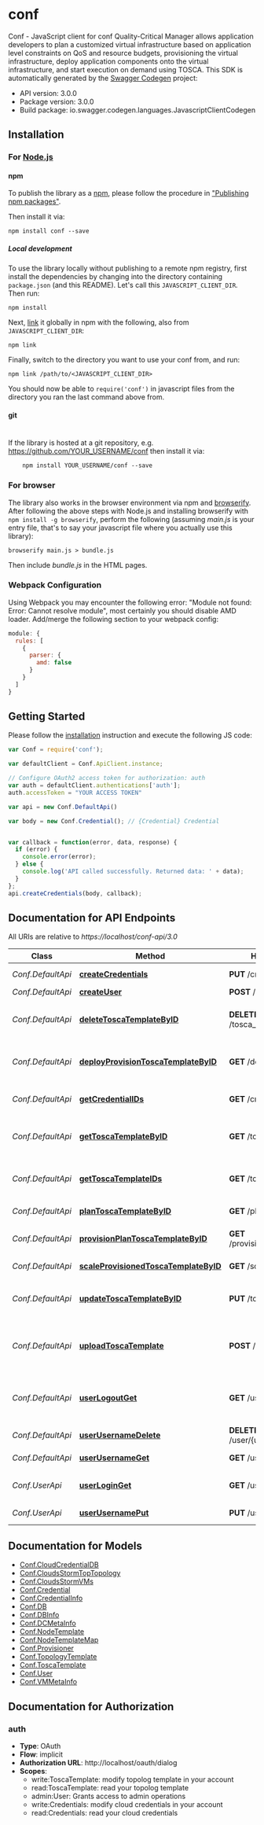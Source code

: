 # conf

Conf - JavaScript client for conf
Quality-Critical Manager allows application developers to plan a customized virtual infrastructure based on application level constraints on QoS and resource budgets, provisioning the virtual infrastructure, deploy application components onto the virtual infrastructure, and start execution on demand using TOSCA.
This SDK is automatically generated by the [Swagger Codegen](https://github.com/swagger-api/swagger-codegen) project:

- API version: 3.0.0
- Package version: 3.0.0
- Build package: io.swagger.codegen.languages.JavascriptClientCodegen

## Installation

### For [Node.js](https://nodejs.org/)

#### npm

To publish the library as a [npm](https://www.npmjs.com/),
please follow the procedure in ["Publishing npm packages"](https://docs.npmjs.com/getting-started/publishing-npm-packages).

Then install it via:

```shell
npm install conf --save
```

##### Local development

To use the library locally without publishing to a remote npm registry, first install the dependencies by changing 
into the directory containing `package.json` (and this README). Let's call this `JAVASCRIPT_CLIENT_DIR`. Then run:

```shell
npm install
```

Next, [link](https://docs.npmjs.com/cli/link) it globally in npm with the following, also from `JAVASCRIPT_CLIENT_DIR`:

```shell
npm link
```

Finally, switch to the directory you want to use your conf from, and run:

```shell
npm link /path/to/<JAVASCRIPT_CLIENT_DIR>
```

You should now be able to `require('conf')` in javascript files from the directory you ran the last 
command above from.

#### git
#
If the library is hosted at a git repository, e.g.
https://github.com/YOUR_USERNAME/conf
then install it via:

```shell
    npm install YOUR_USERNAME/conf --save
```

### For browser

The library also works in the browser environment via npm and [browserify](http://browserify.org/). After following
the above steps with Node.js and installing browserify with `npm install -g browserify`,
perform the following (assuming *main.js* is your entry file, that's to say your javascript file where you actually 
use this library):

```shell
browserify main.js > bundle.js
```

Then include *bundle.js* in the HTML pages.

### Webpack Configuration

Using Webpack you may encounter the following error: "Module not found: Error:
Cannot resolve module", most certainly you should disable AMD loader. Add/merge
the following section to your webpack config:

```javascript
module: {
  rules: [
    {
      parser: {
        amd: false
      }
    }
  ]
}
```

## Getting Started

Please follow the [installation](#installation) instruction and execute the following JS code:

```javascript
var Conf = require('conf');

var defaultClient = Conf.ApiClient.instance;

// Configure OAuth2 access token for authorization: auth
var auth = defaultClient.authentications['auth'];
auth.accessToken = "YOUR ACCESS TOKEN"

var api = new Conf.DefaultApi()

var body = new Conf.Credential(); // {Credential} Credential


var callback = function(error, data, response) {
  if (error) {
    console.error(error);
  } else {
    console.log('API called successfully. Returned data: ' + data);
  }
};
api.createCredentials(body, callback);

```

## Documentation for API Endpoints

All URIs are relative to *https://localhost/conf-api/3.0*

Class | Method | HTTP request | Description
------------ | ------------- | ------------- | -------------
*Conf.DefaultApi* | [**createCredentials**](docs/DefaultApi.md#createCredentials) | **PUT** /credential | Create credentials
*Conf.DefaultApi* | [**createUser**](docs/DefaultApi.md#createUser) | **POST** /user | Create user
*Conf.DefaultApi* | [**deleteToscaTemplateByID**](docs/DefaultApi.md#deleteToscaTemplateByID) | **DELETE** /tosca_template/{id} | Deletes a tosca topology template
*Conf.DefaultApi* | [**deployProvisionToscaTemplateByID**](docs/DefaultApi.md#deployProvisionToscaTemplateByID) | **GET** /deployer/deploy/{id} | deploy the software tosca template
*Conf.DefaultApi* | [**getCredentialIDs**](docs/DefaultApi.md#getCredentialIDs) | **GET** /credential/ids | Get all credential IDs
*Conf.DefaultApi* | [**getToscaTemplateByID**](docs/DefaultApi.md#getToscaTemplateByID) | **GET** /tosca_template/{id} | Find topolog template by ID
*Conf.DefaultApi* | [**getToscaTemplateIDs**](docs/DefaultApi.md#getToscaTemplateIDs) | **GET** /tosca_template/ids | Get all topolog template IDs
*Conf.DefaultApi* | [**planToscaTemplateByID**](docs/DefaultApi.md#planToscaTemplateByID) | **GET** /planner/plan/{id} | plan tosca template
*Conf.DefaultApi* | [**provisionPlanToscaTemplateByID**](docs/DefaultApi.md#provisionPlanToscaTemplateByID) | **GET** /provisioner/provision/{id} | provision tosca template
*Conf.DefaultApi* | [**scaleProvisionedToscaTemplateByID**](docs/DefaultApi.md#scaleProvisionedToscaTemplateByID) | **GET** /scaler/{id} | scale tosca template
*Conf.DefaultApi* | [**updateToscaTemplateByID**](docs/DefaultApi.md#updateToscaTemplateByID) | **PUT** /tosca_template/{id} | Updates exisintg topolog template
*Conf.DefaultApi* | [**uploadToscaTemplate**](docs/DefaultApi.md#uploadToscaTemplate) | **POST** /tosca_template | upload a tosca template description file
*Conf.DefaultApi* | [**userLogoutGet**](docs/DefaultApi.md#userLogoutGet) | **GET** /user/logout | Logs out current logged in user session
*Conf.DefaultApi* | [**userUsernameDelete**](docs/DefaultApi.md#userUsernameDelete) | **DELETE** /user/{username} | Delete user
*Conf.DefaultApi* | [**userUsernameGet**](docs/DefaultApi.md#userUsernameGet) | **GET** /user/{username} | Get user by user name
*Conf.UserApi* | [**userLoginGet**](docs/UserApi.md#userLoginGet) | **GET** /user/login | Logs user into the system
*Conf.UserApi* | [**userUsernamePut**](docs/UserApi.md#userUsernamePut) | **PUT** /user/{username} | Updated user


## Documentation for Models

 - [Conf.CloudCredentialDB](docs/CloudCredentialDB.md)
 - [Conf.CloudsStormTopTopology](docs/CloudsStormTopTopology.md)
 - [Conf.CloudsStormVMs](docs/CloudsStormVMs.md)
 - [Conf.Credential](docs/Credential.md)
 - [Conf.CredentialInfo](docs/CredentialInfo.md)
 - [Conf.DB](docs/DB.md)
 - [Conf.DBInfo](docs/DBInfo.md)
 - [Conf.DCMetaInfo](docs/DCMetaInfo.md)
 - [Conf.NodeTemplate](docs/NodeTemplate.md)
 - [Conf.NodeTemplateMap](docs/NodeTemplateMap.md)
 - [Conf.Provisioner](docs/Provisioner.md)
 - [Conf.TopologyTemplate](docs/TopologyTemplate.md)
 - [Conf.ToscaTemplate](docs/ToscaTemplate.md)
 - [Conf.User](docs/User.md)
 - [Conf.VMMetaInfo](docs/VMMetaInfo.md)


## Documentation for Authorization


### auth

- **Type**: OAuth
- **Flow**: implicit
- **Authorization URL**: http://localhost/oauth/dialog
- **Scopes**: 
  - write:ToscaTemplate: modify topolog template in your account
  - read:ToscaTemplate: read your topolog template
  - admin:User: Grants access to admin operations
  - write:Credentials: modify cloud credentials in your account
  - read:Credentials: read your cloud credentials

